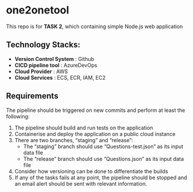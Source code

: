 # one2onetool
This repo is for **TASK 2**, which containing simple Node.js web application

## Technology Stacks:
- **Version Control System**    : Github
- **CICD pipeline tool**        : AzureDevOps
- **Cloud Provider**            : AWS
- **Cloud Services**            : ECS, ECR, IAM, EC2

## Requirements
The pipeline should be triggered on new commits and perform at least the following: 
1. The pipeline should build and run tests on the application
2. Containerise and deploy the application on a public cloud instance 
3. There are two branches, “staging” and “release”: 
    - The “staging” branch should use “Questions-test.json” as its input data file 
    - The “release” branch should use “Questions.json” as its input data file 
4. Consider how versioning can be done to differentiate the builds
5. If any of the tasks fails at any point, the pipeline should be stopped and an email alert should be sent with relevant information.